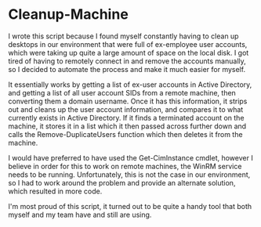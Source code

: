 # Cleanup-Machine
I wrote this script because I found myself constantly having to clean up desktops in our environment that were full of ex-employee user accounts, which were taking up quite a large amount of space on the local disk. I got tired of having to remotely connect in and remove the accounts manually, so I decided to automate the process and make it much easier for myself.

It essentially works by getting a list of ex-user accounts in Active Directory, and getting a list of all user account SIDs from a remote machine, then converting them a domain username. Once it has this information, it strips out and cleans up the user account information, and compares it to what currently exists in Active Directory. If it finds a terminated account on the machine, it stores it in a list which it then passed across further down and calls the Remove-DuplicateUsers function which then deletes it from the machine.

I would have preferred to have used the Get-CimInstance cmdlet, however I believe in order for this to work on remote machines, the WinRM service needs to be running. Unfortunately, this is not the case in our environment, so I had to work around the problem and provide an alternate solution, which resulted in more code.

I'm most proud of this script, it turned out to be quite a handy tool that both myself and my team have and still are using.
